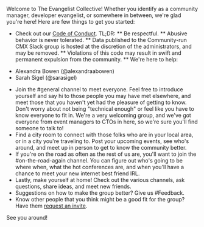 Welcome to The Evangelist Collective! Whether you identify as a community manager, developer evangelist, or somewhere in between, we're glad you're here! Here are few things to get you started:

* Check out our [Code of Conduct](https://github.com/evangelistcollective/getting-started/blob/master/CodeOfConduct.md).
TL;DR:
** Be respectful.
** Abusive behavior is never tolerated.
** Data published to the Community-run CMX Slack group is hosted at the discretion of the administrators, and may be removed.
** Violations of this code may result in swift and permanent expulsion from the community.
** We're here to help:
- Alexandra Bowen (@alexandraabowen)
- Sarah Sigel (@sarasigel)
* Join the #general channel to meet everyone. Feel free to introduce yourself and say hi to those people you may have met elsewhere, and meet those that you haven't yet had the pleasure of getting to know. Don't worry about not being "technical enough" or feel like you have to know everyone to fit in. We're a very welcoming group, and we've got everyone from event managers to CTOs in here, so we're sure you'll find someone to talk to!
* Find a city room to connect with those folks who are in your local area, or in a city you're traveling to. Post your upcoming events, see who's around, and meet up in person to get to know the community better.
* If you're on the road as often as the rest of us are, you'll want to join the #on-the-road-again channel. You can figure out who's going to be where when, what the hot conferences are, and when you'll have a chance to meet your new internet best friend IRL.
* Lastly, make yourself at home! Check out the various channels, ask questions, share ideas, and meet new friends.
* Suggestions on how to make the group better? Give us #Feedback.
* Know other people that you think might be a good fit for the group? Have them [request an invite](http://CMXslack.github.io/).

See you around!
